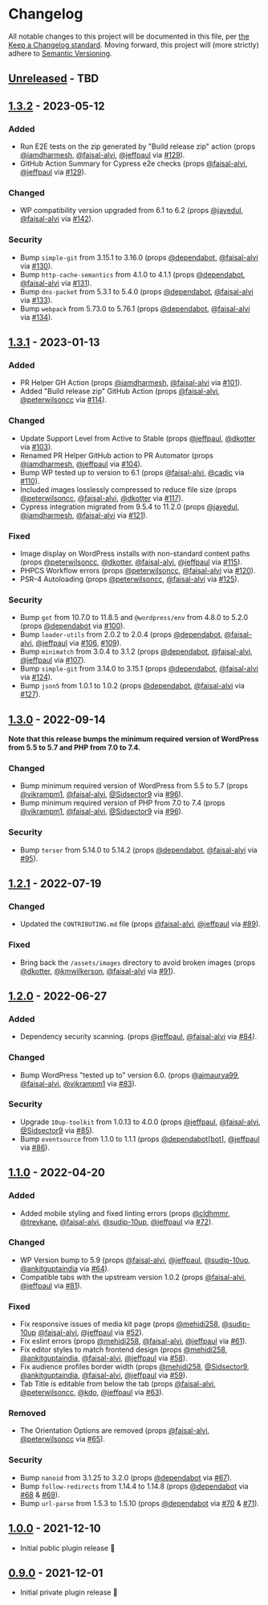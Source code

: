 # Changelog

All notable changes to this project will be documented in this file, per [the Keep a Changelog standard](http://keepachangelog.com/).  Moving forward, this project will (more strictly) adhere to [Semantic Versioning](http://semver.org/).

## [Unreleased] - TBD

## [1.3.2] - 2023-05-12

### Added
- Run E2E tests on the zip generated by "Build release zip" action (props [@iamdharmesh](https://github.com/iamdharmesh), [@faisal-alvi](https://github.com/faisal-alvi), [@jeffpaul](https://github.com/jeffpaul) via [#129](https://github.com/10up/publisher-media-kit/pull/129)).
- GitHub Action Summary for Cypress e2e checks (props [@faisal-alvi](https://github.com/faisal-alvi), [@jeffpaul](https://github.com/jeffpaul) via [#129](https://github.com/10up/publisher-media-kit/pull/129)).

### Changed
- WP compatibility version upgraded from 6.1 to 6.2 (props [@jayedul](https://github.com/jayedul), [@faisal-alvi](https://github.com/faisal-alvi) via [#142](https://github.com/10up/publisher-media-kit/pull/142)).

### Security
- Bump `simple-git` from 3.15.1 to 3.16.0 (props [@dependabot](https://github.com/dependabot), [@faisal-alvi](https://github.com/faisal-alvi) via [#130](https://github.com/10up/publisher-media-kit/pull/130)).
- Bump `http-cache-semantics` from 4.1.0 to 4.1.1 (props [@dependabot](https://github.com/dependabot), [@faisal-alvi](https://github.com/faisal-alvi) via [#131](https://github.com/10up/publisher-media-kit/pull/131)).
- Bump `dns-packet` from 5.3.1 to 5.4.0 (props [@dependabot](https://github.com/dependabot), [@faisal-alvi](https://github.com/faisal-alvi) via [#133](https://github.com/10up/publisher-media-kit/pull/133)).
- Bump `webpack` from 5.73.0 to 5.76.1 (props [@dependabot](https://github.com/dependabot), [@faisal-alvi](https://github.com/faisal-alvi) via [#134](https://github.com/10up/publisher-media-kit/pull/134)).

## [1.3.1] - 2023-01-13
### Added
- PR Helper GH Action (props [@iamdharmesh](https://github.com/iamdharmesh), [@faisal-alvi](https://github.com/faisal-alvi) via [#101](https://github.com/10up/publisher-media-kit/pull/101)).
- Added "Build release zip" GitHub Action (props [@faisal-alvi](https://github.com/faisal-alvi), [@peterwilsoncc](https://github.com/peterwilsoncc) via [#114](https://github.com/10up/publisher-media-kit/pull/114)).

### Changed
- Update Support Level from Active to Stable (props [@jeffpaul](https://github.com/jeffpaul), [@dkotter](https://github.com/dkotter) via [#103](https://github.com/10up/publisher-media-kit/pull/103)).
- Renamed PR Helper GitHub action to PR Automator (props [@iamdharmesh](https://github.com/iamdharmesh), [@jeffpaul](https://github.com/jeffpaul) via [#104](https://github.com/10up/publisher-media-kit/pull/104)).
- Bump WP tested up to version to 6.1 (props [@faisal-alvi](https://github.com/faisal-alvi), [@cadic](https://github.com/cadic) via [#110](https://github.com/10up/publisher-media-kit/pull/110)).
- Included images losslessly compressed to reduce file size (props [@peterwilsoncc](https://github.com/peterwilsoncc), [@faisal-alvi](https://github.com/faisal-alvi), [@dkotter](https://github.com/dkotter) via [#117](https://github.com/10up/publisher-media-kit/pull/117)).
- Cypress integration migrated from 9.5.4 to 11.2.0 (props [@jayedul](https://github.com/jayedul), [@iamdharmesh](https://github.com/iamdharmesh), [@faisal-alvi](https://github.com/faisal-alvi) via [#121](https://github.com/10up/publisher-media-kit/pull/121)).

### Fixed
- Image display on WordPress installs with non-standard content paths (props [@peterwilsoncc](https://github.com/peterwilsoncc), [@dkotter](https://github.com/dkotter), [@faisal-alvi](https://github.com/faisal-alvi), [@jeffpaul](https://github.com/jeffpaul) via [#115](https://github.com/10up/publisher-media-kit/pull/115)).
- PHPCS Workflow errors (props [@peterwilsoncc](https://github.com/peterwilsoncc), [@faisal-alvi](https://github.com/faisal-alvi) via [#120](https://github.com/10up/publisher-media-kit/pull/120)).
- PSR-4 Autoloading (props [@peterwilsoncc](https://github.com/peterwilsoncc), [@faisal-alvi](https://github.com/faisal-alvi) via [#125](https://github.com/10up/publisher-media-kit/pull/125)).

### Security
- Bump `got` from 10.7.0 to 11.8.5 and `@wordpress/env` from 4.8.0 to 5.2.0 (props [@dependabot](https://github.com/dependabot) via [#100](https://github.com/10up/publisher-media-kit/pull/100)).
- Bump `loader-utils` from 2.0.2 to 2.0.4 (props [@dependabot](https://github.com/dependabot), [@faisal-alvi](https://github.com/faisal-alvi), [@jeffpaul](https://github.com/jeffpaul) via [#106](https://github.com/10up/publisher-media-kit/pull/106), [#109](https://github.com/10up/publisher-media-kit/pull/109)).
- Bump `minimatch` from 3.0.4 to 3.1.2 (props [@dependabot](https://github.com/dependabot), [@faisal-alvi](https://github.com/faisal-alvi), [@jeffpaul](https://github.com/jeffpaul) via [#107](https://github.com/10up/publisher-media-kit/pull/107)).
- Bump `simple-git` from 3.14.0 to 3.15.1 (props [@dependabot](https://github.com/dependabot), [@faisal-alvi](https://github.com/faisal-alvi) via [#124](https://github.com/10up/publisher-media-kit/pull/124)).
- Bump `json5` from 1.0.1 to 1.0.2 (props [@dependabot](https://github.com/dependabot), [@faisal-alvi](https://github.com/faisal-alvi) via [#127](https://github.com/10up/publisher-media-kit/pull/127)).

## [1.3.0] - 2022-09-14
**Note that this release bumps the minimum required version of WordPress from 5.5 to 5.7 and PHP from 7.0 to 7.4.**

### Changed
- Bump minimum required version of WordPress from 5.5 to 5.7 (props [@vikrampm1](https://github.com/vikrampm1), [@faisal-alvi](https://github.com/faisal-alvi), [@Sidsector9](https://github.com/Sidsector9) via [#96](https://github.com/10up/publisher-media-kit/pull/96)).
- Bump minimum required version of PHP from 7.0 to 7.4 (props [@vikrampm1](https://github.com/vikrampm1), [@faisal-alvi](https://github.com/faisal-alvi), [@Sidsector9](https://github.com/Sidsector9) via [#96](https://github.com/10up/publisher-media-kit/pull/96)).

### Security
- Bump `terser` from 5.14.0 to 5.14.2 (props [@dependabot](https://github.com/apps/dependabot), [@faisal-alvi](https://github.com/faisal-alvi) via [#95](https://github.com/10up/publisher-media-kit/pull/95)).

## [1.2.1] - 2022-07-19
### Changed
- Updated the `CONTRIBUTING.md` file (props [@faisal-alvi](https://github.com/faisal-alvi), [@jeffpaul](https://github.com/jeffpaul) via [#89](https://github.com/10up/publisher-media-kit/pull/89)).

### Fixed
- Bring back the `/assets/images` directory to avoid broken images (props [@dkotter](https://github.com/dkotter), [@kmwilkerson](https://github.com/kmwilkerson), [@faisal-alvi](https://github.com/faisal-alvi) via [#91](https://github.com/10up/publisher-media-kit/pull/91)).

## [1.2.0] - 2022-06-27
### Added
- Dependency security scanning. (props [@jeffpaul](https://github.com/jeffpaul), [@faisal-alvi](https://github.com/faisal-alvi) via [#84](https://github.com/10up/publisher-media-kit/pull/84)).

### Changed
- Bump WordPress "tested up to" version 6.0. (props [@ajmaurya99](https://github.com/ajmaurya99), [@faisal-alvi](https://github.com/faisal-alvi), [@vikrampm1](https://github.com/vikrampm1) via [#83](https://github.com/10up/publisher-media-kit/pull/83)).

### Security
- Upgrade `10up-toolkit` from 1.0.13 to 4.0.0 (props [@jeffpaul](https://github.com/jeffpaul), [@faisal-alvi](https://github.com/faisal-alvi), [@Sidsector9](https://github.com/Sidsector9) via [#85](https://github.com/10up/publisher-media-kit/pull/85)).
- Bump `eventsource` from 1.1.0 to 1.1.1 (props [@dependabot[bot]](https://github.com/apps/dependabot), [@jeffpaul](https://github.com/jeffpaul) via [#86](https://github.com/10up/publisher-media-kit/pull/86)).

## [1.1.0] - 2022-04-20
### Added
- Added mobile styling and fixed linting errors (props [@cldhmmr](https://github.com/cldhmmr), [@treykane](https://github.com/treykane), [@faisal-alvi](https://github.com/faisal-alvi), [@sudip-10up](https://github.com/sudip-10up), [@jeffpaul](https://github.com/jeffpaul) via [#72](https://github.com/10up/publisher-media-kit/pull/72)).

### Changed
- WP Version bump to 5.9 (props [@faisal-alvi](https://github.com/faisal-alvi), [@jeffpaul](https://github.com/jeffpaul), [@sudip-10up](https://github.com/sudip-10up), [@ankitguptaindia](https://github.com/ankitguptaindia) via [#64](https://github.com/10up/publisher-media-kit/pull/64)).
- Compatible tabs with the upstream version 1.0.2 (props [@faisal-alvi](https://github.com/faisal-alvi), [@jeffpaul](https://github.com/jeffpaul) via [#81](https://github.com/10up/publisher-media-kit/pull/81)).

### Fixed
- Fix responsive issues of media kit page (props [@mehidi258](https://github.com/mehidi258), [@sudip-10up](https://github.com/sudip-10up) [@faisal-alvi](https://github.com/faisal-alvi), [@jeffpaul](https://github.com/jeffpaul) via [#52](https://github.com/10up/publisher-media-kit/pull/52)).
- Fix eslint errors (props [@mehidi258](https://github.com/mehidi258), [@faisal-alvi](https://github.com/faisal-alvi), [@jeffpaul](https://github.com/jeffpaul) via [#61](https://github.com/10up/publisher-media-kit/pull/61)).
- Fix editor styles to match frontend design (props [@mehidi258](https://github.com/mehidi258), [@ankitguptaindia](https://github.com/ankitguptaindia), [@faisal-alvi](https://github.com/faisal-alvi), [@jeffpaul](https://github.com/jeffpaul) via [#58](https://github.com/10up/publisher-media-kit/pull/58)).
- Fix audience profiles border width (props [@mehidi258](https://github.com/mehidi258), [@Sidsector9](https://github.com/Sidsector9), [@ankitguptaindia](https://github.com/ankitguptaindia), [@faisal-alvi](https://github.com/faisal-alvi), [@jeffpaul](https://github.com/jeffpaul) via [#59](https://github.com/10up/publisher-media-kit/pull/59)).
- Tab Title is editable from below the tab (props [@faisal-alvi](https://github.com/faisal-alvi), [@peterwilsoncc](https://github.com/peterwilsoncc), [@kdo](https://github.com/kdo), [@jeffpaul](https://github.com/jeffpaul) via [#63](https://github.com/10up/publisher-media-kit/pull/63)).

### Removed
- The Orientation Options are removed (props [@faisal-alvi](https://github.com/faisal-alvi), [@peterwilsoncc](https://github.com/peterwilsoncc) via [#65](https://github.com/10up/publisher-media-kit/pull/65)).

### Security
- Bump `nanoid` from 3.1.25 to 3.2.0 (props [@dependabot](https://github.com/apps/dependabot) via [#67](https://github.com/10up/publisher-media-kit/pull/67)).
- Bump `follow-redirects` from 1.14.4 to 1.14.8 (props [@dependabot](https://github.com/apps/dependabot) via [#68](https://github.com/10up/publisher-media-kit/pull/68) & [#69](https://github.com/10up/publisher-media-kit/pull/69)).
- Bump `url-parse` from 1.5.3 to 1.5.10 (props [@dependabot](https://github.com/apps/dependabot) via [#70](https://github.com/10up/publisher-media-kit/pull/70) & [#71](https://github.com/10up/publisher-media-kit/pull/71)).

## [1.0.0] - 2021-12-10
- Initial public plugin release 🎉

## [0.9.0] - 2021-12-01
- Initial private plugin release 🎉

[Unreleased]: https://github.com/10up/publisher-media-kit/compare/trunk...develop
[1.3.2]: https://github.com/10up/publisher-media-kit/compare/1.3.1...1.3.2
[1.3.1]: https://github.com/10up/publisher-media-kit/compare/1.3.0...1.3.1
[1.3.0]: https://github.com/10up/publisher-media-kit/compare/1.2.1...1.3.0
[1.2.1]: https://github.com/10up/publisher-media-kit/compare/1.2.0...1.2.1
[1.2.0]: https://github.com/10up/publisher-media-kit/compare/1.1.0...1.2.0
[1.1.0]: https://github.com/10up/publisher-media-kit/compare/1.0.0...1.1.0
[1.0.0]: https://github.com/10up/publisher-media-kit/compare/0.9.0...1.0.0
[0.9.0]: https://github.com/10up/publisher-media-kit/tree/0.9.0
